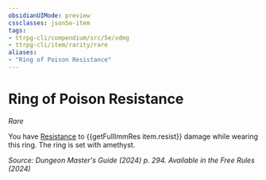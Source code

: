 ```yaml
---
obsidianUIMode: preview
cssclasses: json5e-item
tags:
- ttrpg-cli/compendium/src/5e/xdmg
- ttrpg-cli/item/rarity/rare
aliases: 
- "Ring of Poison Resistance"
---
```

# Ring of Poison Resistance
*Rare*  



You have [Resistance](3-Compendium/rules/variant-rules/resistance-xphb.md) to {{getFullImmRes item.resist}} damage while wearing this ring. The ring is set with amethyst.

*Source: Dungeon Master's Guide (2024) p. 294. Available in the Free Rules (2024)*